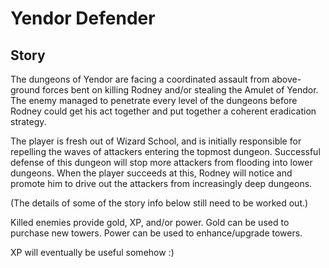 Yendor Defender
===============

Story
-----

The dungeons of Yendor are facing a coordinated assault from
above-ground forces bent on killing Rodney and/or stealing the Amulet
of Yendor. The enemy managed to penetrate every level of the dungeons
before Rodney could get his act together and put together a coherent
eradication strategy.

The player is fresh out of Wizard School, and is initially responsible
for repelling the waves of attackers entering the topmost
dungeon. Successful defense of this dungeon will stop more attackers
from flooding into lower dungeons. When the player succeeds at this,
Rodney will notice and promote him to drive out the attackers from
increasingly deep dungeons.

(The details of some of the story info below still need to be worked
out.)

Killed enemies provide gold, XP, and/or power. Gold can be used to
purchase new towers. Power can be used to enhance/upgrade towers.

XP will eventually be useful somehow :)
